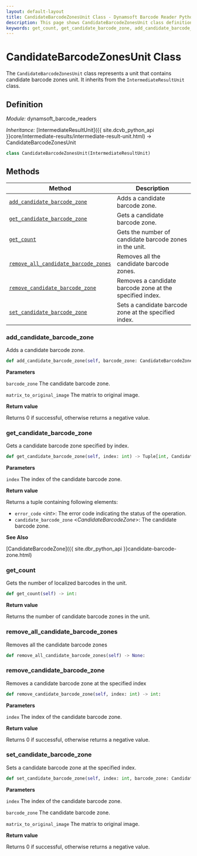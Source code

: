 ```yaml
---
layout: default-layout
title: CandidateBarcodeZonesUnit Class - Dynamsoft Barcode Reader Python Edition API Reference
description: This page shows CandidateBarcodeZonesUnit class definition of Dynamsoft Barcode Reader SDK Python Edition.
keywords: get_count, get_candidate_barcode_zone, add_candidate_barcode_zone, remove_all_candidate_barcode_zones, remove_candidate_barcode_zone, set_candidate_barcode_zone, CandidateBarcodeZonesUnit, api reference
---
```

# CandidateBarcodeZonesUnit Class

The `CandidateBarcodeZonesUnit` class represents a unit that contains candidate barcode zones unit. It inherits from the `IntermediateResultUnit` class.

## Definition

*Module:* dynamsoft_barcode_readers

*Inheritance:* [IntermediateResultUnit]({{ site.dcvb_python_api }}core/intermediate-results/intermediate-result-unit.html) -> CandidateBarcodeZonesUnit

```python
class CandidateBarcodeZonesUnit(IntermediateResultUnit)
```

## Methods

| Method                            | Description |
|-----------------------------------|-------------|
| [`add_candidate_barcode_zone`](#add_candidate_barcode_zone)           | Adds a candidate barcode zone.|
| [`get_candidate_barcode_zone`](#get_candidate_barcode_zone)           | Gets a candidate barcode zone.|
| [`get_count`](#get_count)           | Gets the number of candidate barcode zones in the unit.|
| [`remove_all_candidate_barcode_zones`](#remove_all_candidate_barcode_zones)           | Removes all the candidate barcode zones.|
| [`remove_candidate_barcode_zone`](#remove_candidate_barcode_zone)           | Removes a candidate barcode zone at the specified index.|
| [`set_candidate_barcode_zone`](#set_candidate_barcode_zone)           | Sets a candidate barcode zone at the specified index.|

### add_candidate_barcode_zone

Adds a candidate barcode zone.

```python
def add_candidate_barcode_zone(self, barcode_zone: CandidateBarcodeZone, matrix_to_original_image: List[float] = IDENTITY_MATRIX) -> int:
```

**Parameters**

`barcode_zone` The candidate barcode zone.

`matrix_to_original_image` The matrix to original image.

**Return value**

Returns 0 if successful, otherwise returns a negative value.

### get_candidate_barcode_zone

Gets a candidate barcode zone specified by index.

```python
def get_candidate_barcode_zone(self, index: int) -> Tuple[int, CandidateBarcodeZone]:
```

**Parameters**

`index` The index of the candidate barcode zone.

**Return value**

Returns a tuple containing following elements:
- `error_code` <*int*>: The error code indicating the status of the operation.
- `candidate_barcode_zone` <*CandidateBarcodeZone*>: The candidate barcode zone.

**See Also**

[CandidateBarcodeZone]({{ site.dbr_python_api }}candidate-barcode-zone.html)

### get_count

Gets the number of localized barcodes in the unit.

```python
def get_count(self) -> int:
```

**Return value**

Returns the number of candidate barcode zones in the unit.


### remove_all_candidate_barcode_zones

Removes all the candidate barcode zones

```python
def remove_all_candidate_barcode_zones(self) -> None:
```

### remove_candidate_barcode_zone

Removes a candidate barcode zone at the specified index

```python
def remove_candidate_barcode_zone(self, index: int) -> int:
```

**Parameters**

`index` The index of the candidate barcode zone.

**Return value**

Returns 0 if successful, otherwise returns a negative value.

### set_candidate_barcode_zone

Sets a candidate barcode zone at the specified index.

```python
def set_candidate_barcode_zone(self, index: int, barcode_zone: CandidateBarcodeZone, matrix_to_original_image: List[float] = IDENTITY_MATRIX) -> int:
```

**Parameters**

`index` The index of the candidate barcode zone.

`barcode_zone` The candidate barcode zone.

`matrix_to_original_image` The matrix to original image.

**Return value**

Returns 0 if successful, otherwise returns a negative value.
